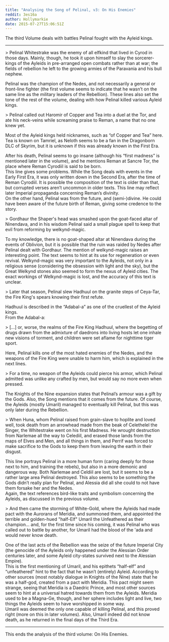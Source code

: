 ```yaml
---
title: "Analysing the Song of Pelinal, v3: On His Enemies"
reddit: 3es16a
author: Hollymarkie
date: 2015-07-27T15:06:51Z
---
```


The third Volume deals with battles Pelinal fought with the Ayleid kings.

***
&gt; Pelinal Whitestrake was the enemy of all elfkind that lived in Cyrod in those days. Mainly, though, he took it upon himself to slay the sorcerer-kings of the Ayleids in pre-arranged open combats rather than at war; the fields of rebellion he left to the growing armies of the Paravania and his bull nephew.

Pelinal was the champion of the Nedes, and not necessarily a general or front-line fighter (the first volume seems to indicate that he wasn’t on the same line as the military leaders of the Rebellion). These lines also set the tone of the rest of the volume, dealing with how Pelinal killed various Ayleid kings.

&gt; Pelinal called out Haromir of Copper and Tea into a duel at the Tor, and ate his neck-veins while screaming praise to Reman, a name that no one knew yet.

Most of the Ayleid kings held nicknames, such as “of Copper and Tea” here. Tea is known on Tamriel, as Neloth seems to be a fan in the Dragonborn DLC of Skyrim, but it is unknown if this was already known in the First Era.

After his death, Pelinal seems to go insane (although his “first madness” is mentioned later in the volume), and he mentions Reman at Sancre Tor, the place where Reman Cyrodiil is said to be born.  
This line gives some problems. While the Song deals with events in the Early First Era, it was only written down in the Second Era, after the time of Reman Cyrodiil. It is possible the composition of the text is older than that, but corrupted verses aren’t uncommon in older texts. This line may reflect later Imperial propaganda concerning Reman’s divinity.  
On the other hand, Pelinal was from the future, and (semi-)divine. He could have been aware of the future birth of Reman, giving some credence to the story.

&gt; Gordhaur the Shaper's head was smashed upon the goat-faced altar of Ninendava, and in his wisdom Pelinal said a small plague spell to keep that evil from reforming by welkynd-magic.

To my knowledge, there is no goat-shaped altar at Ninendava during the events of Oblivion, but it is possible that the ruin was raided by Nedes after Pelinal dealt with Gordhaur. The mention of welkynd-magic raises an interesting point. The text seems to hint at its use for regeneration or even revival. Welkynd-magic was very important to the Ayleids, not only in a religious sense (considering the obsession with light and the sky), but the Great Welkynd stones also seemed to form the nexus of Ayleid cities. The exact workings of Welkynd-magic is lost, and the accuracy of this text is unclear.

&gt; Later that season, Pelinal slew Hadhuul on the granite steps of Ceya-Tar, the Fire King's spears knowing their first refute.

Hadhuul is described in the “Adabal-a” as one of the cruellest of the Ayleid kings.  
From the Adabal-a:

&gt; […] or, worse, the realms of the Fire King Hadhuul, where the begetting of drugs drawn from the admixture of daedrons into living hosts let one inhale new visions of torment, and children were set aflame for nighttime tiger sport.

Here, Pelinal kills one of the most hated enemies of the Nedes, and the weapons of the Fire King were unable to harm him, which is explained in the next lines.

&gt; For a time, no weapon of the Ayleids could pierce his armor, which Pelinal admitted was unlike any crafted by men, but would say no more even when pressed.

The Knights of the Nine expansion states that Pelinal’s armour was a gift by the Gods. Also, the Song mentions that it comes from the future. Of course, the Ayleids (mostly Umaril) managed to eventually kill Pelinal, but this was only later during the Rebellion.

&gt; When Huna, whom Pelinal raised from grain-slave to hoplite and loved well, took death from an arrowhead made from the beak of Celethelel the Singer, the Whitestrake went on his first Madness. He wrought destruction from Narlemae all the way to Celediil, and erased those lands from the maps of Elves and Men, and all things in them, and Perrif was forced to make sacrifice to the Gods to keep them from leaving the earth in their disgust.

This line portrays Pelinal in a more human form (caring deeply for those next to him, and training the rebels), but also in a more demonic and dangerous way.
Both Narlemae and Celdiil are lost, but it seems to be a rather large area Pelinal destroyed. This also seems to be something the Gods didn’t really plan for Pelinal, and Alessia did all she could to not have them forsake her and the Nedes.  
Again, the text references bird-like traits and symbolism concerning the Ayleids, as discussed in the previous volume.

&gt; And then came the storming of White-Gold, where the Ayleids had made pact with the Aurorans of Meridia, and summoned them, and appointed the terrible and golden-hued "half-Elf" Umaril the Unfeathered as their champion… and, for the first time since his coming, it was Pelinal who was called out to battle by another, for Umaril had the blood of the 'ada and would never know death.

One of the last acts of the Rebellion was the seize of the future Imperial City (the genocide of the Ayleids only happened under the Alessian Order centuries later, and some Ayleid city-states survived next to the Alessian Empire).  
This is the first mentioning of Umaril, and his epithets “half-elf” and “unfeathered” hint to the fact that he wasn’t (entirely) Ayleid. According to other sources (most notably dialogue in Knights of the Nine) state that he was a half-god, created from a pact with Meridia. This pact might seem strange, seeing that Meridia is a Daedric Prince, and most other sources seem to hint at a universal hatred towards them from the Ayleids. Meridia used to be a Magna-Ge, though, and her sphere includes light and live, two things the Ayleids seem to have worshipped in some way.  
Umaril was deemed the only one capable of killing Pelinal, and this proved right (more on this in later volumes). Also, Umaril indeed did not know death, as he returned in the final days of the Third Era.

***

This ends the analysis of the third volume: On His Enemies.
